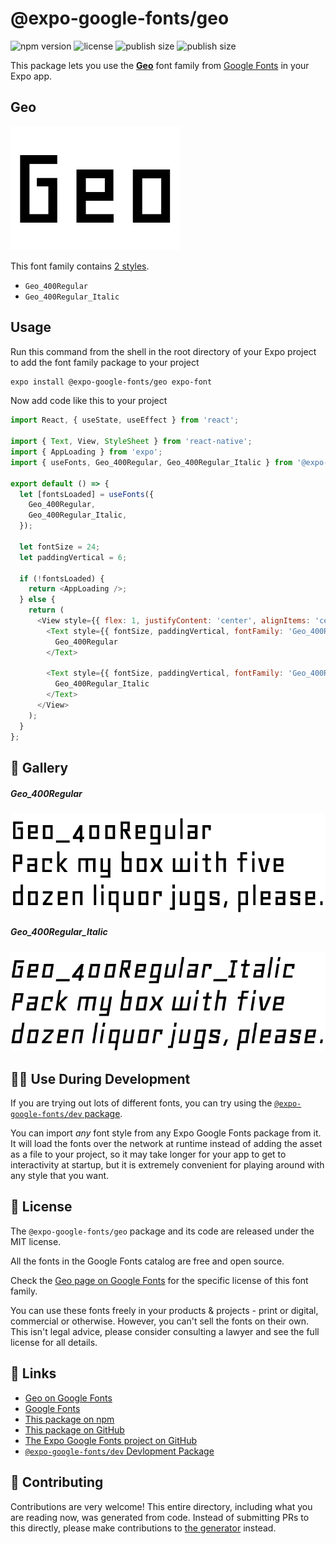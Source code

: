 # @expo-google-fonts/geo

![npm version](https://flat.badgen.net/npm/v/@expo-google-fonts/geo)
![license](https://flat.badgen.net/github/license/expo/google-fonts)
![publish size](https://flat.badgen.net/packagephobia/install/@expo-google-fonts/geo)
![publish size](https://flat.badgen.net/packagephobia/publish/@expo-google-fonts/geo)

This package lets you use the [**Geo**](https://fonts.google.com/specimen/Geo) font family from [Google Fonts](https://fonts.google.com/) in your Expo app.

## Geo

![Geo](./font-family.png)

This font family contains [2 styles](#-gallery).

- `Geo_400Regular`
- `Geo_400Regular_Italic`

## Usage

Run this command from the shell in the root directory of your Expo project to add the font family package to your project
```sh
expo install @expo-google-fonts/geo expo-font
```

Now add code like this to your project
```js
import React, { useState, useEffect } from 'react';

import { Text, View, StyleSheet } from 'react-native';
import { AppLoading } from 'expo';
import { useFonts, Geo_400Regular, Geo_400Regular_Italic } from '@expo-google-fonts/geo';

export default () => {
  let [fontsLoaded] = useFonts({
    Geo_400Regular,
    Geo_400Regular_Italic,
  });

  let fontSize = 24;
  let paddingVertical = 6;

  if (!fontsLoaded) {
    return <AppLoading />;
  } else {
    return (
      <View style={{ flex: 1, justifyContent: 'center', alignItems: 'center' }}>
        <Text style={{ fontSize, paddingVertical, fontFamily: 'Geo_400Regular' }}>
          Geo_400Regular
        </Text>

        <Text style={{ fontSize, paddingVertical, fontFamily: 'Geo_400Regular_Italic' }}>
          Geo_400Regular_Italic
        </Text>
      </View>
    );
  }
};

```

## 🔡 Gallery

##### Geo_400Regular
![Geo_400Regular](./Geo_400Regular.ttf.png)

##### Geo_400Regular_Italic
![Geo_400Regular_Italic](./Geo_400Regular_Italic.ttf.png)


## 👩‍💻 Use During Development

If you are trying out lots of different fonts, you can try using the [`@expo-google-fonts/dev` package](https://github.com/expo/google-fonts/tree/master/font-packages/dev#readme).

You can import *any* font style from any Expo Google Fonts package from it. It will load the fonts
over the network at runtime instead of adding the asset as a file to your project, so it may take longer
for your app to get to interactivity at startup, but it is extremely convenient
for playing around with any style that you want.

## 📖 License

The `@expo-google-fonts/geo` package and its code are released under the MIT license.

All the fonts in the Google Fonts catalog are free and open source.

Check the [Geo page on Google Fonts](https://fonts.google.com/specimen/Geo) for the specific license of this font family.

You can use these fonts freely in your products & projects - print or digital, commercial or otherwise. However, you can't sell the fonts on their own. This isn't legal advice, please consider consulting a lawyer and see the full license for all details.

## 🔗 Links

- [Geo on Google Fonts](https://fonts.google.com/specimen/Geo)
- [Google Fonts](https://fonts.google.com/)
- [This package on npm](https://www.npmjs.com/package/@expo-google-fonts/geo)
- [This package on GitHub](https://github.com/expo/google-fonts/tree/master/font-packages/geo)
- [The Expo Google Fonts project on GitHub](https://github.com/expo/google-fonts)
- [`@expo-google-fonts/dev` Devlopment Package](https://github.com/expo/google-fonts/tree/master/font-packages/dev)

## 🤝 Contributing

Contributions are very welcome! This entire directory, including what you are reading now, was generated from code. Instead of submitting PRs to this directly, please make contributions to [the generator](https://github.com/expo/google-fonts/tree/master/packages/generator) instead.
